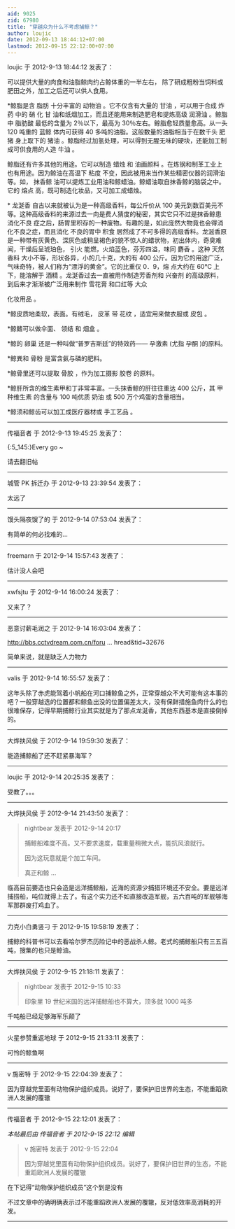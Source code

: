 ```yaml
---
aid: 9025
zid: 67980
title: "穿越众为什么不考虑捕鲸？"
author: loujic
date: 2012-09-13 18:44:12+07:00
lastmod: 2012-09-15 22:12:00+07:00
---
```


loujic 于 2012-9-13 18:44:12 发表了：

可以提供大量的肉食和油脂鲸肉约占鲸体重的一半左右， 除了研成粗粉当饲料或肥田之外，加工之后还可以供人食用。

\*鲸脂是含
脂肪
十分丰富的
动物油
。它不仅含有大量的
甘油
，可以用于合成 炸 药 中的 硝 化 甘 油和纸烟加工，而且还能用来制造肥皂和提炼高级
润滑油
。鲸脂中
脂肪酸
最低的含量为 2％以下，最高为 30％左右。鲸脂愈轻质量愈高。从一头 120 吨重的
蓝鲸
体内可获得 40 多吨的油脂。这般数量的油脂相当于在数千头
肥猪
身上取下的
猪油
。鲸脂经过加氢处理，可以得到无腥无味的硬块，还能加工制成可供食用的人造
牛油
。

鲸脂还有许多其他的用途。它可以制造
蜡烛
和
油画颜料
。在炼钢和制革工业上也有用途。因为鲸油在高温下
粘度
不变，因此被用来当作某些精密仪器的润滑油等。如，
抹香鲸
油可以提炼工业用油和鲸蜡油。鲸蜡油取自抹香鲸的脑袋之中。它的
熔点
高，既可制造化妆品，又可加工成蜡烛。

\*
龙涎香
自古以来就被认为是一种高级香料，每公斤价从 100 美元到数百美元不等。这种高级香料的来源过去一向是费人猜度的秘密，其实它只不过是抹香鲸患
消化不良
症之后，肠胃里积存的一种废物。有趣的是，如此庞然大物竟也会得消化不良之症，而且消化 不良的胃中
积食
居然成了不可多得的高级香料。龙涎香原是一种带有灰黄色、深灰色或稍呈褐色的貌不惊人的蜡状物，初出体内，奇臭难闻，干燥后呈琥珀色，
引火
能燃，火焰蓝色，芬芳四溢，味同
麝香
。这种
天然香料
大小不等，形状各异，小的几十克，大的有 400 公斤。因为它的用途广泛，气味奇特，被人们称为“漂浮的黄金”。它的比重仅 0．9，熔 点大约在 60℃ 上下，能溶解于
酒精
。龙涎香过去一直被用作制造芳香剂和
兴奋剂
的高级原料，到后来才渐渐被广泛用来制作
雪花膏
和口红等
大众

化妆用品
。

\*鲸皮质地柔软，表面。有绒毛，
皮革
带
花纹
，适宜用来做衣服或
皮包
。

\*鲸鳍可以做伞面、
领结
和
烟盒
。

\*鲸的
卵巢
还是一种叫做“普罗吉斯廷”的特效药——
孕激素
(尤指
孕酮
)的原料。

\*鲸粪和
骨粉
是富含氨与磷的肥料。

\*鲸骨里还可以提取
骨胶
，作为加工摄影
胶卷
的原料。

\*鲸肝所含的维生素甲和丁非常丰富。一头抹香鲸的肝往往重达 400 公斤，其
甲种维生素
的含量与 100 吨优质
奶油
或 500 万个鸡蛋的含量相当。

\*鲸须和鲸齿可以加工成医疗器材或
手工艺品
。

---

传福音者 于 2012-9-13 19:45:25 发表了：

{:5_145:}Every go ~

请去翻旧帖

---

城管 PK 拆迁办 于 2012-9-13 23:39:54 发表了：

太远了

---

馒头隔夜馊了的 于 2012-9-14 07:53:04 发表了：

有简单的何必找难的…

---

freemarn 于 2012-9-14 15:57:43 发表了：

估计没人会吧

---

xwfsjtu 于 2012-9-14 16:00:24 发表了：

又来了？

---

恶意讨薪毛润之 于 2012-9-14 16:03:04 发表了：

http://bbs.cctvdream.com.cn/foru ... hread&amp;tid=32676

简单来说，就是缺乏人力物力

---

valis 于 2012-9-14 16:55:57 发表了：

这年头除了赤虎能驾着小帆船在河口捕鲸鱼之外，正常穿越众不大可能有这本事的吧？一般穿越选的位置都和鲸鱼出没的位置偏差太大，没有保鲜措施鱼肉什么的也很难保存，记得早期捕鲸行业其实就是为了那点龙涎香，其他东西基本是直接倒掉的。

---

大烨扶风侯 于 2012-9-14 19:59:30 发表了：

能造捕鲸船了还不赶紧暴海军？

---

loujic 于 2012-9-14 20:25:35 发表了：

受教了。。。

---

大烨扶风侯 于 2012-9-14 21:43:50 发表了：

> nightbear 发表于 2012-9-14 20:17
>
> 捕鲸船难度不高。又不要求速度，载重量稍微大点，能抗风浪就行。
>
> 因为这玩意就是个加工车间。
>
> 真正和鲸 ...

临高目前要造也只会造是远洋捕鲸船，近海的资源少捕猎环境还不安全。要是远洋捕捞船，吨位就得上去了。有这个实力还不如直接改造军舰，五六百吨的军舰够海军那群废打鸡血了。

---

力克小白勇竖刁 于 2012-9-15 19:58:19 发表了：

捕鲸的科普书可以去看哈尔罗杰历险记中的恶战杀人鲸。老式的捕鲸船只有三五百吨，搜集的也只是鲸油。

---

大烨扶风侯 于 2012-9-15 21:18:11 发表了：

> nightbear 发表于 2012-9-15 10:33
>
> 印象里 19 世纪米国的远洋捕鲸船也不算大，顶多就 1000 吨多

千吨船已经足够海军乐颠了

---

火星参赞重返地球 于 2012-9-15 21:33:11 发表了：

可怜的鲸鱼啊

---

v 施密特 于 2012-9-15 22:04:39 发表了：

因为穿越党里面有动物保护组织成员。说好了，要保护旧世界的生态，不能重蹈欧洲人发展的覆辙

---

传福音者 于 2012-9-15 22:12:01 发表了：

_本帖最后由 传福音者 于 2012-9-15 22:12 编辑_

> v 施密特 发表于 2012-9-15 22:04
>
> 因为穿越党里面有动物保护组织成员。说好了，要保护旧世界的生态，不能重蹈欧洲人发展的覆辙

在下记得“动物保护组织成员”这个到是没有

不过文章中的确明确表示过不能重蹈欧洲人发展的覆辙，反对低效率高消耗的开发。

---
